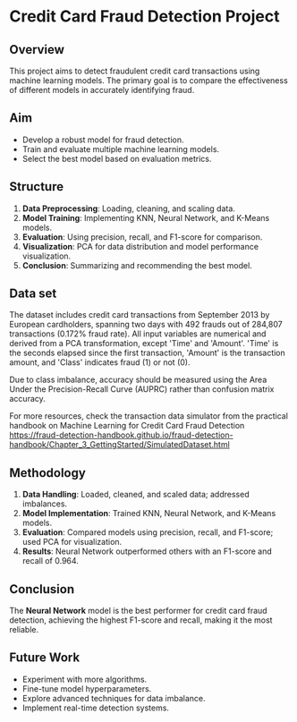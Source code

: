 # Credit Card Fraud Detection Project

## Overview

This project aims to detect fraudulent credit card transactions using machine learning models. The primary goal is to compare the effectiveness of different models in accurately identifying fraud.

## Aim

- Develop a robust model for fraud detection.
- Train and evaluate multiple machine learning models.
- Select the best model based on evaluation metrics.

## Structure

1. **Data Preprocessing**: Loading, cleaning, and scaling data.
2. **Model Training**: Implementing KNN, Neural Network, and K-Means models.
3. **Evaluation**: Using precision, recall, and F1-score for comparison.
4. **Visualization**: PCA for data distribution and model performance visualization.
5. **Conclusion**: Summarizing and recommending the best model.

## Data set

The dataset includes credit card transactions from September 2013 by European cardholders, spanning two days with 492 frauds out of 284,807 transactions (0.172% fraud rate). All input variables are numerical and derived from a PCA transformation, except 'Time' and 'Amount'. 'Time' is the seconds elapsed since the first transaction, 'Amount' is the transaction amount, and 'Class' indicates fraud (1) or not (0).

Due to class imbalance, accuracy should be measured using the Area Under the Precision-Recall Curve (AUPRC) rather than confusion matrix accuracy.

For more resources, check the transaction data simulator from the practical handbook on Machine Learning for Credit Card Fraud Detection https://fraud-detection-handbook.github.io/fraud-detection-handbook/Chapter_3_GettingStarted/SimulatedDataset.html


## Methodology

1. **Data Handling**: Loaded, cleaned, and scaled data; addressed imbalances.
2. **Model Implementation**: Trained KNN, Neural Network, and K-Means models.
3. **Evaluation**: Compared models using precision, recall, and F1-score; used PCA for visualization.
4. **Results**: Neural Network outperformed others with an F1-score and recall of 0.964.

## Conclusion

The **Neural Network** model is the best performer for credit card fraud detection, achieving the highest F1-score and recall, making it the most reliable.

## Future Work

- Experiment with more algorithms.
- Fine-tune model hyperparameters.
- Explore advanced techniques for data imbalance.
- Implement real-time detection systems.
